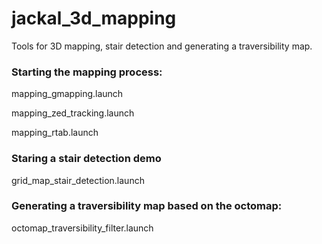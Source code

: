 # jackal_3d_mapping

Tools for 3D mapping, stair detection and generating a traversibility map.

### Starting the mapping process:
mapping_gmapping.launch

mapping_zed_tracking.launch

mapping_rtab.launch

### Staring a stair detection demo
grid_map_stair_detection.launch

### Generating a traversibility map based on the octomap:
octomap_traversibility_filter.launch
